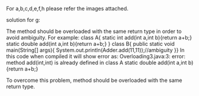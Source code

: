 For a,b,c,d,e,f,h please refer the images attached.

solution for g: 

The method should be overloaded with the same return type in order to
avoid ambiguity.
For example:
class A{
static int add(int a,int b){return a+b;}
static double add(int a,int b){return a+b;}
}
class B{
public static void main(String[] args){
System.out.println(Adder.add(11,11));//ambiguity
}}
In this code when compiled it will show error as:
Overloading3.java:3: error: method add(int,int) is already defined in class A
static double add(int a,int b){return a+b;}

To overcome this problem, method should be overloaded with the same return type.
